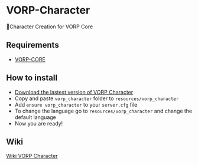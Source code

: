 # VORP-Character
🤠Character Creation for VORP Core

## Requirements
- [VORP-CORE](https://github.com/VORPCORE/VORP-Core/releases)

## How to install
* [Download the lastest version of VORP Character](https://github.com/VORPCORE/VORP-Character/releases)
* Copy and paste ```vorp_character``` folder to ```resources/vorp_character```
* Add ```ensure vorp_character``` to your ```server.cfg``` file
* To change the language go to ```resources/vorp_character``` and change the default language
* Now you are ready!

## Wiki
[Wiki VORP Character](http://docs.vorpcore.com:3000/vorp-character)
